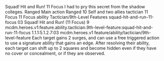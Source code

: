 <ability>
  <name>Squad! Hit and Run!</name>
  <cost>11 Focus</cost>
  <flavor>I had to pry this secret from the shadow colleges.</flavor>
  <keywords>
    <keyword>Ranged</keyword>
  </keywords>
  <type>Main action</type>
  <distance>Ranged 10</distance>
  <target>Self and two allies</target>
  <metadata>
    <class>tactician</class>
    <cost>11 Focus</cost>
    <cost_amount>11</cost_amount>
    <cost_resource>Focus</cost_resource>
    <feature_type>ability</feature_type>
    <file_dpath>Tactician/9th-Level Features</file_dpath>
    <item_id>squad-hit-and-run-11-focus</item_id>
    <item_index>03</item_index>
    <item_name>Squad! Hit and Run! (11 Focus)</item_name>
    <level>9</level>
    <scc>mcdm.heroes.v1:feature.ability.tactician.9th-level-feature:squad-hit-and-run-11-focus</scc>
    <scdc>1.1.1:5.1.2.7:03</scdc>
    <source>mcdm.heroes.v1</source>
    <type>feature/ability/tactician/9th-level-feature</type>
  </metadata>
  <effects>
    <effect type="mundane">Each target gains 2 surges, and can use a free triggered action to use a signature ability that gains an edge. After resolving their ability, each target can shift up to 2 squares and become hidden even if they have no cover or concealment, or if they are observed.</effect>
  </effects>
</ability>
